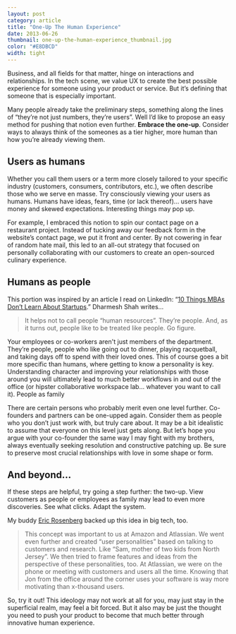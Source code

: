 ```yaml
---
layout: post
category: article
title: "One-Up The Human Experience"
date: 2013-06-26
thumbnail: one-up-the-human-experience_thumbnail.jpg
color: "#E8DBCD"
width: tight
---
```


Business, and all fields for that matter, hinge on interactions and relationships. In the tech scene, we value UX to create the best possible experience for someone using your product or service. But it’s defining that someone that is especially important.

Many people already take the preliminary steps, something along the lines of “they’re not just numbers, they’re users”. Well I’d like to propose an easy method for pushing that notion even further.
**Embrace the one-up**. Consider ways to always think of the someones as a tier higher, more human than how you’re already viewing them.

## Users as humans

Whether you call them users or a term more closely tailored to your specific industry (customers, consumers, contributors, etc.), we often describe those who we serve en masse. Try consciously viewing your users as humans. Humans have ideas, fears, time (or lack thereof)… users have money and skewed expectations. Interesting things may pop up.

For example, I embraced this notion to spin our contact page on a restaurant project. Instead of tucking away our feedback form in the website’s contact page, we put it front and center. By not cowering in fear of random hate mail, this led to an all-out strategy that focused on personally collaborating with our customers to create an open-sourced culinary experience.

## Humans as people

This portion was inspired by an article I read on LinkedIn: “[10 Things MBAs Don’t Learn About Startups](https://www.linkedin.com/today/post/article/20130624172310-658789-10-things-mbas-don-t-learn-about-startups).” Dharmesh Shah writes…

>It helps not to call people “human resources”. They’re people. And, as it turns out, people like to be treated like people. Go figure.

Your employees or co-workers aren't just members of the  department. They’re people, people who like going out to dinner, playing racquetball, and taking days off to spend with their loved ones. This of course goes a bit more specific than humans, where getting to know a personality is key. Understanding character and improving your relationships with those around you will ultimately lead to much better workflows in and out of the office (or hipster collaborative workspace lab… whatever you want to call it).
People as family

There are certain persons who probably merit even one level further. Co-founders and partners can be one-upped again. Consider them as people who you don’t just work with, but truly care about.
It may be a bit idealistic to assume that everyone on this level just gets along. But let’s hope you argue with your co-founder the same way I may fight with my brothers, always eventually seeking resolution and constructive patching up. Be sure to preserve most crucial relationships with love in some shape or form.

## And beyond…

If these steps are helpful, try going a step further: the two-up. View customers as people or employees as family may lead to even more discoveries. See what clicks. Adapt the system.

My buddy [Eric Rosenberg](https://twitter.com/DrJorts) backed up this idea in big tech, too.

>This concept was important to us at Amazon and Atlassian. We went even further and created “user personalities” based on talking to customers and research. Like “Sam, mother of two kids from North Jersey”. We then tried to frame features and ideas from the perspective of these personalities, too.
At Atlassian, we were on the phone or meeting with customers and users all the time. Knowing that Jon from the office around the corner uses your software is way more motivating than x-thousand users.

So, try it out! This ideology may not work at all for you, may just stay in the superficial realm, may feel a bit forced. But it also may be just the thought you need to push your product to become that much better through innovative human experience.
